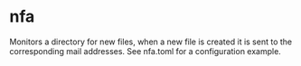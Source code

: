 # nfa

Monitors a directory for new files, when a new file is created it is sent to the corresponding mail addresses.
See nfa.toml for a configuration example.
